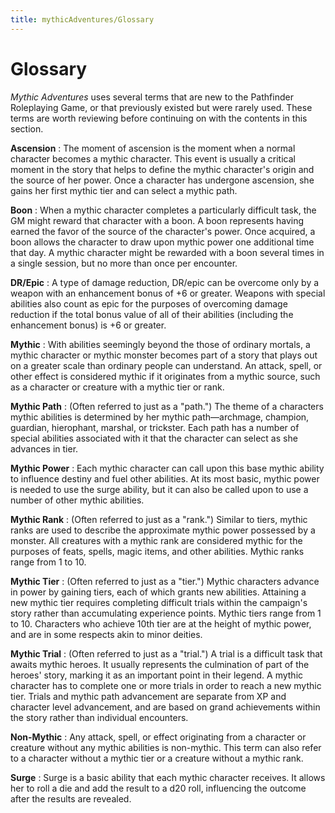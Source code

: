 ```yaml
---
title: mythicAdventures/Glossary
---
```

# Glossary

_Mythic Adventures_ uses several terms that are new to the Pathfinder Roleplaying Game, or that previously existed but were rarely used. These terms are worth reviewing before continuing on with the contents in this section.

**Ascension** : The moment of ascension is the moment when a normal character becomes a mythic character. This event is usually a critical moment in the story that helps to define the mythic character's origin and the source of her power. Once a character has undergone ascension, she gains her first mythic tier and can select a mythic path.

**Boon** : When a mythic character completes a particularly difficult task, the GM might reward that character with a boon. A boon represents having earned the favor of the source of the character's power. Once acquired, a boon allows the character to draw upon mythic power one additional time that day. A mythic character might be rewarded with a boon several times in a single session, but no more than once per encounter.

**DR/Epic** : A type of damage reduction, DR/epic can be overcome only by a weapon with an enhancement bonus of +6 or greater. Weapons with special abilities also count as epic for the purposes of overcoming damage reduction if the total bonus value of all of their abilities (including the enhancement bonus) is +6 or greater.

**Mythic** : With abilities seemingly beyond the those of ordinary mortals, a mythic character or mythic monster becomes part of a story that plays out on a greater scale than ordinary people can understand. An attack, spell, or other effect is considered mythic if it originates from a mythic source, such as a character or creature with a mythic tier or rank.

**Mythic Path** : (Often referred to just as a "path.") The theme of a characters mythic abilities is determined by her mythic path—archmage, champion, guardian, hierophant, marshal, or trickster. Each path has a number of special abilities associated with it that the character can select as she advances in tier.

**Mythic Power** : Each mythic character can call upon this base mythic ability to influence destiny and fuel other abilities. At its most basic, mythic power is needed to use the surge ability, but it can also be called upon to use a number of other mythic abilities.

**Mythic Rank** : (Often referred to just as a "rank.") Similar to tiers, mythic ranks are used to describe the approximate mythic power possessed by a monster. All creatures with a mythic rank are considered mythic for the purposes of feats, spells, magic items, and other abilities. Mythic ranks range from 1 to 10.

**Mythic Tier** : (Often referred to just as a "tier.") Mythic characters advance in power by gaining tiers, each of which grants new abilities. Attaining a new mythic tier requires completing difficult trials within the campaign's story rather than accumulating experience points. Mythic tiers range from 1 to 10. Characters who achieve 10th tier are at the height of mythic power, and are in some respects akin to minor deities.

**Mythic Trial** : (Often referred to just as a "trial.") A trial is a difficult task that awaits mythic heroes. It usually represents the culmination of part of the heroes' story, marking it as an important point in their legend. A mythic character has to complete one or more trials in order to reach a new mythic tier. Trials and mythic path advancement are separate from XP and character level advancement, and are based on grand achievements within the story rather than individual encounters.

**Non-Mythic** : Any attack, spell, or effect originating from a character or creature without any mythic abilities is non-mythic. This term can also refer to a character without a mythic tier or a creature without a mythic rank.

**Surge** : Surge is a basic ability that each mythic character receives. It allows her to roll a die and add the result to a d20 roll, influencing the outcome after the results are revealed.

